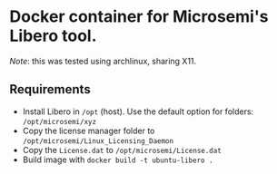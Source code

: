 # Docker container for Microsemi's Libero tool.

*Note*: this was tested using archlinux, sharing X11.

## Requirements
- Install Libero in `/opt` (host). Use the default option for folders: `/opt/microsemi/xyz`
- Copy the license manager folder to `/opt/microsemi/Linux_Licensing_Daemon`
- Copy the `License.dat` to `/opt/microsemi/License.dat`
- Build image with `docker build -t ubuntu-libero .`
